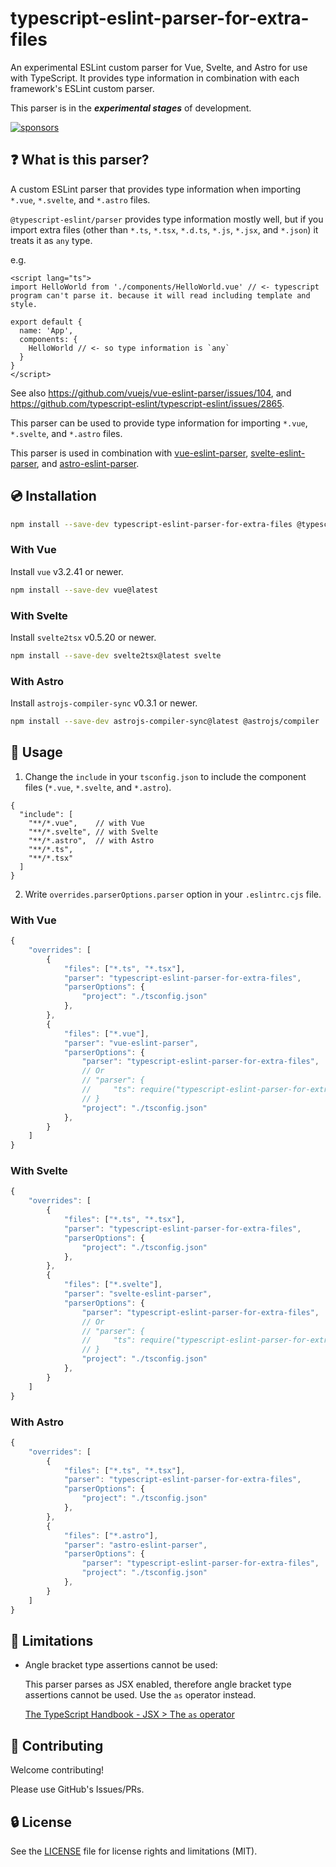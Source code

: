 # typescript-eslint-parser-for-extra-files

An experimental ESLint custom parser for Vue, Svelte, and Astro for use with TypeScript. It provides type information in combination with each framework's ESLint custom parser.

This parser is in the ***experimental stages*** of development.

[![sponsors](https://img.shields.io/badge/-Sponsor-fafbfc?logo=GitHub%20Sponsors)](https://github.com/sponsors/ota-meshi)

## ❓ What is this parser?

A custom ESLint parser that provides type information when importing `*.vue`, `*.svelte`, and `*.astro` files.

`@typescript-eslint/parser` provides type information mostly well, but if you import extra files (other than `*.ts`, `*.tsx`, `*.d.ts`, `*.js`, `*.jsx`, and `*.json`) it treats it as `any` type.

e.g.

```vue
<script lang="ts">
import HelloWorld from './components/HelloWorld.vue' // <- typescript program can't parse it. because it will read including template and style.

export default {
  name: 'App',
  components: {
    HelloWorld // <- so type information is `any`
  }
}
</script>
```

See also <https://github.com/vuejs/vue-eslint-parser/issues/104>, and <https://github.com/typescript-eslint/typescript-eslint/issues/2865>.

This parser can be used to provide type information for importing `*.vue`, `*.svelte`, and `*.astro` files.

This parser is used in combination with [vue-eslint-parser], [svelte-eslint-parser], and [astro-eslint-parser].

[vue-eslint-parser]: https://github.com/vuejs/vue-eslint-parser
[svelte-eslint-parser]: https://github.com/ota-meshi/svelte-eslint-parser
[astro-eslint-parser]: https://github.com/ota-meshi/astro-eslint-parser

## 💿 Installation

```bash
npm install --save-dev typescript-eslint-parser-for-extra-files @typescript-eslint/parser@latest typescript@latest
```

### With Vue

Install `vue` v3.2.41 or newer.

```bash
npm install --save-dev vue@latest
```

### With Svelte

Install `svelte2tsx` v0.5.20 or newer.

```bash
npm install --save-dev svelte2tsx@latest svelte
```

### With Astro

Install `astrojs-compiler-sync` v0.3.1 or newer.

```bash
npm install --save-dev astrojs-compiler-sync@latest @astrojs/compiler
```

## 📖 Usage

1. Change the `include` in your `tsconfig.json` to include the component files (`*.vue`, `*.svelte`, and `*.astro`).
```jsonc
{
  "include": [
    "**/*.vue",    // with Vue
    "**/*.svelte", // with Svelte
    "**/*.astro",  // with Astro
    "**/*.ts",
    "**/*.tsx"
  ]
}
```

2. Write `overrides.parserOptions.parser` option in your `.eslintrc.cjs` file.
### With Vue
```js
{
    "overrides": [
        {
            "files": ["*.ts", "*.tsx"],
            "parser": "typescript-eslint-parser-for-extra-files",
            "parserOptions": {
                "project": "./tsconfig.json"
            },
        },
        {
            "files": ["*.vue"],
            "parser": "vue-eslint-parser",
            "parserOptions": {
                "parser": "typescript-eslint-parser-for-extra-files",
                // Or
                // "parser": {
                //     "ts": require("typescript-eslint-parser-for-extra-files")
                // }
                "project": "./tsconfig.json"
            },
        }
    ]
}
```

### With Svelte
```js
{
    "overrides": [
        {
            "files": ["*.ts", "*.tsx"],
            "parser": "typescript-eslint-parser-for-extra-files",
            "parserOptions": {
                "project": "./tsconfig.json"
            },
        },
        {
            "files": ["*.svelte"],
            "parser": "svelte-eslint-parser",
            "parserOptions": {
                "parser": "typescript-eslint-parser-for-extra-files",
                // Or
                // "parser": {
                //     "ts": require("typescript-eslint-parser-for-extra-files")
                // }
                "project": "./tsconfig.json"
            },
        }
    ]
}
```

### With Astro
```js
{
    "overrides": [
        {
            "files": ["*.ts", "*.tsx"],
            "parser": "typescript-eslint-parser-for-extra-files",
            "parserOptions": {
                "project": "./tsconfig.json"
            },
        },
        {
            "files": ["*.astro"],
            "parser": "astro-eslint-parser",
            "parserOptions": {
                "parser": "typescript-eslint-parser-for-extra-files",
                "project": "./tsconfig.json"
            },
        }
    ]
}
```

## 👻 Limitations

- Angle bracket type assertions cannot be used:

  This parser parses as JSX enabled, therefore angle bracket type assertions cannot be used. Use the `as` operator instead.

  [The TypeScript Handbook - JSX > The `as` operator](https://www.typescriptlang.org/docs/handbook/jsx.html#the-as-operator)

## 🍻 Contributing

Welcome contributing!

Please use GitHub's Issues/PRs.

## 🔒 License

See the [LICENSE](LICENSE) file for license rights and limitations (MIT).
